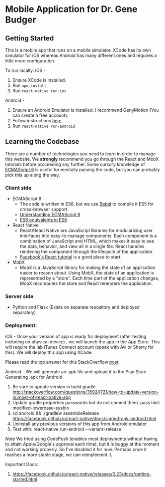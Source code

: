 # Mobile Application for Dr. Gene Budger

## Getting Started

This is a mobile app that runs on a mobile simulator. XCode has its own simulator for iOS whereas Android has many different ones and requires a little more configuration.

To run locally:
iOS -
1) Ensure XCode is installed.
2) Run `npm install`
3) Run `react-native run-ios`

Android -
1) Ensure an Android Emulator is installed. I recommend GenyMotion (You can create a free account).
2) Follow instructions [here](https://facebook.github.io/react-native/releases/0.23/docs/android-setup.html)
3) Run `react-native run-android`

## Learning the Codebase
There are a number of technologies you need to learn in order to manage this website. We **strongly** recommend you go through the React and MobX tutorials before proceeding any further. Some cursory knowledge of [ECMAScript 6](https://en.wikipedia.org/wiki/ECMAScript) is useful for mentally parsing the code, but you can probably pick this up along the way.

### Client side

- ECMAScript 6
  - The code is written in ES6, but we use [Babel](https://babeljs.io/) to compile it ES5 for cross-browser support.
  - [Understanding ECMAScript 6](https://leanpub.com/understandinges6/read)
  - [ES6 equivalents in ES6](https://github.com/addyosmani/es6-equivalents-in-es5)
- React Native
  - React/React Native are JavaScript libraries for modularizing user interfaces into easy-to-manage components. Each component is a combination of JavaScript and HTML, which makes it easy to see the data, behavior, and view all in a single file. React handles rendering the component through the lifecycle of the application.
  - [Facebook's React tutorial](https://facebook.github.io/react/docs/tutorial.html) is a good place to start.
- MobX
  - MobX is a JavaScript library for making the state of an application easier to reason about. Using MobX, the state of an application is represented by a "store". Each time part of the application changes, MobX recomputes the store and React rerenders the application.

### Server side

  - Python and Flask (Exists on separate repository and deployed separately)

### Deployment:
iOS -
Once your version of app is ready for deployment (after testing including on physical device)
, we will launch the app in the App Store. This will require the lab iTunes Connect account
(speak with Avi or Sherry for this). We will deploy this app using XCode.

Please read the top answer for this StackOverflow [post](https://stackoverflow.com/questions/34933439/how-to-build-react-native-ios-app-get-an-app-file-and-deploy-to-device).

Android -
We will generate an .apk file and upload it to the Play Store.
Generating .apk for Android

1) Be sure to update version in build.gradle
http://stackoverflow.com/questions/35924721/how-to-update-version-number-of-react-native-app
2) Update gradle.properties passwords but do not commit them.
pass hint: modified-lowercase-sysbio
3) cd android && ./gradlew assembleRelease
https://facebook.github.io/react-native/docs/signed-apk-android.html
4) Uninstall any previous versions of this app from Android emulator
5) Test with: react-native run-android --variant=release

*Note* We tried using CodePush (enables most deployments without having to attain
Apple/Google's approval each time), but it is buggy at the moment and not working
properly. So I've disabled it for now. Perhaps once it reaches a more stable
stage, we can reimplement it.

Important Docs:
1) https://facebook.github.io/react-native/releases/0.23/docs/getting-started.html

